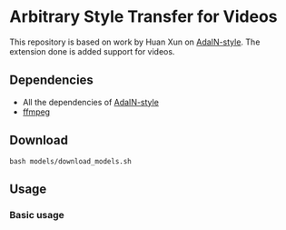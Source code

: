 # Arbitrary Style Transfer for Videos
This repository is based on work by Huan Xun on [AdaIN-style](https://github.com/xunhuang1995/AdaIN-style). The extension done is added support for videos.

## Dependencies
* All the dependencies of [AdaIN-style](https://github.com/xunhuang1995/AdaIN-style)
* [ffmpeg](https://ffmpeg.org/)

## Download
```
bash models/download_models.sh
```

## Usage
### Basic usage
```

```